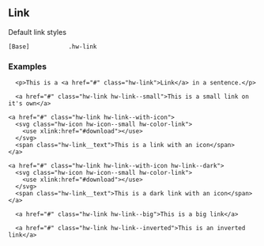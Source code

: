 ## Link

Default link styles

```code
[Base]           .hw-link

```

### Examples

```html|span-6
  <p>This is a <a href="#" class="hw-link">Link</a> in a sentence.</p>
```

```html|span-6
  <a href="#" class="hw-link hw-link--small">This is a small link on it's own</a>
```


```html|span-6
<a href="#" class="hw-link hw-link--with-icon">
  <svg class="hw-icon hw-icon--small hw-color-link">
    <use xlink:href="#download"></use>
  </svg>
  <span class="hw-link__text">This is a link with an icon</span>
</a>
```


```html|span-6
<a href="#" class="hw-link hw-link--with-icon hw-link--dark">
  <svg class="hw-icon hw-icon--small hw-color-link">
    <use xlink:href="#download"></use>
  </svg>
  <span class="hw-link__text">This is a dark link with an icon</span>
</a>
```


```html|span-6
  <a href="#" class="hw-link hw-link--big">This is a big link</a>
```

```html|span-6,dark
  <a href="#" class="hw-link hw-link--inverted">This is an inverted link</a>
```
